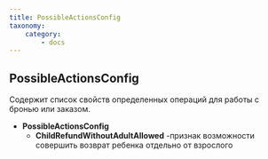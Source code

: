 ```yaml
---
title: PossibleActionsConfig
taxonomy:
    category:
        - docs
---
```


PossibleActionsConfig
---------------

Содержит список свойств определенных операций для работы с бронью или заказом. 

- **PossibleActionsConfig** 
	- **ChildRefundWithoutAdultAllowed** -признак возможности совершить возврат ребенка отдельно от взрослого